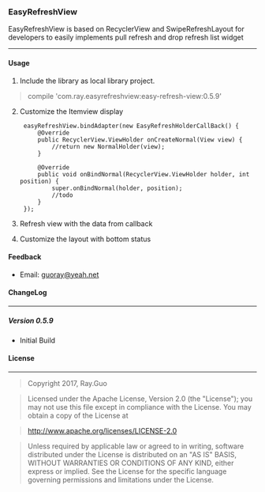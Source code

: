 ### EasyRefreshView

EasyRefreshView is based on RecyclerView and SwipeRefreshLayout for developers to easily implements pull refresh and drop refresh list widget
***
#### Usage
1. Include the library as local library project.
>compile 'com.ray.easyrefreshview:easy-refresh-view:0.5.9'

2. Customize the Itemview display

        easyRefreshView.bindAdapter(new EasyRefreshHolderCallBack() {
            @Override
            public RecyclerView.ViewHolder onCreateNormal(View view) {
                //return new NormalHolder(view);
            }

            @Override
            public void onBindNormal(RecyclerView.ViewHolder holder, int position) {
                super.onBindNormal(holder, position);
                //todo
            }
        });

3. Refresh view with the data from callback

4. Customize the layout with bottom status

#### Feedback
- Email: guoray@yeah.net

#### ChangeLog
***
##### Version 0.5.9
- Initial Build
#### License
***
> Copyright 2017, Ray.Guo

>Licensed under the Apache License, Version 2.0 (the "License");
you may not use this file except in compliance with the License.
You may obtain a copy of the License at

>   http://www.apache.org/licenses/LICENSE-2.0

>Unless required by applicable law or agreed to in writing, software
distributed under the License is distributed on an "AS IS" BASIS,
WITHOUT WARRANTIES OR CONDITIONS OF ANY KIND, either express or implied.
See the License for the specific language governing permissions and
limitations under the License.
